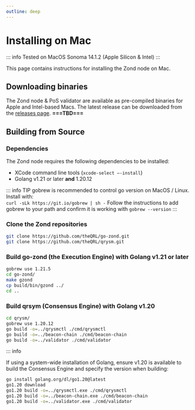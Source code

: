 ```yaml
---
outline: deep
---
```

# Installing on Mac

::: info
Tested on MacOS Sonoma 14.1.2 (Apple Silicon & Intel)
:::

This page contains instructions for installing the Zond node on Mac.

## Downloading binaries

The Zond node & PoS validator are available as pre-compiled binaries for Apple and Intel-based Macs. The latest release can be downloaded from the [releases page](https://theqrl.org/downloads/). **===TBD===**

## Building from Source

### Dependencies

The Zond node requires the following dependencies to be installed:

- XCode command line tools (``xcode-select –-install``)
- Golang v1.21 or later **and** 1.20.12

::: info TIP
gobrew is recommended to control go version on MacOS / Linux. Install with:\
```curl -sLk https://git.io/gobrew | sh -```
Follow the instructions to add gobrew to your path and confirm it is working with ```gobrew --version```
:::

### Clone the Zond repositories

```bash
git clone https://github.com/theQRL/go-zond.git
git clone https://github.com/theQRL/qrysm.git
```

### Build go-zond (the Execution Engine) with Golang v1.21 or later

``` bash
gobrew use 1.21.5
cd go-zond/
make gzond
cp build/bin/gzond ../
cd ..
```

### Build qrsym (Consensus Engine) with Golang v1.20

```bash
cd qrysm/
gobrew use 1.20.12
go build -o=../qrysmctl ./cmd/qrysmctl
go build -o=../beacon-chain ./cmd/beacon-chain
go build -o=../validator ./cmd/validator
```

::: info

If using a system-wide installation of Golang, ensure v1.20 is available to build the Consensus Engine and specify the version when building:

```bash
go install golang.org/dl/go1.20@latest
go1.20 download
go1.20 build -o=../qrysmctl.exe ./cmd/qrysmctl
go1.20 build -o=../beacon-chain.exe ./cmd/beacon-chain
go1.20 build -o=../validator.exe ./cmd/validator
```
